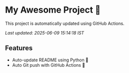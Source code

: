 # My Awesome Project 🚀

This project is automatically updated using GitHub Actions.

_Last updated: 2025-06-09 15:14:18 IST_

## Features
- Auto-update README using Python 🐍
- Auto Git push with GitHub Actions 🤖
